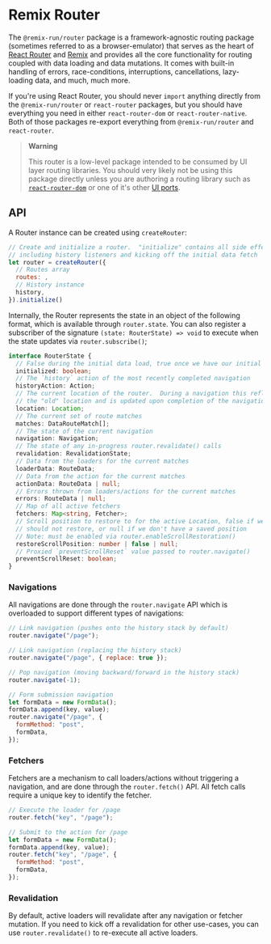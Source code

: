 # Remix Router

The `@remix-run/router` package is a framework-agnostic routing package (sometimes referred to as a browser-emulator) that serves as the heart of [React Router][react-router] and [Remix][remix] and provides all the core functionality for routing coupled with data loading and data mutations. It comes with built-in handling of errors, race-conditions, interruptions, cancellations, lazy-loading data, and much, much more.

If you're using React Router, you should never `import` anything directly from the `@remix-run/router` or `react-router` packages, but you should have everything you need in either `react-router-dom` or `react-router-native`. Both of those packages re-export everything from `@remix-run/router` and `react-router`.

> **Warning**
>
> This router is a low-level package intended to be consumed by UI layer routing libraries. You should very likely not be using this package directly unless you are authoring a routing library such as [`react-router-dom`][react-router-repo] or one of it's other [UI ports][remix-routers-repo].

## API

A Router instance can be created using `createRouter`:

```js
// Create and initialize a router.  "initialize" contains all side effects
// including history listeners and kicking off the initial data fetch
let router = createRouter({
  // Routes array
  routes: ,
  // History instance
  history,
}).initialize()
```

Internally, the Router represents the state in an object of the following format, which is available through `router.state`. You can also register a subscriber of the signature `(state: RouterState) => void` to execute when the state updates via `router.subscribe()`;

```ts
interface RouterState {
  // False during the initial data load, true once we have our initial data
  initialized: boolean;
  // The `history` action of the most recently completed navigation
  historyAction: Action;
  // The current location of the router.  During a navigation this reflects
  // the "old" location and is updated upon completion of the navigation
  location: Location;
  // The current set of route matches
  matches: DataRouteMatch[];
  // The state of the current navigation
  navigation: Navigation;
  // The state of any in-progress router.revalidate() calls
  revalidation: RevalidationState;
  // Data from the loaders for the current matches
  loaderData: RouteData;
  // Data from the action for the current matches
  actionData: RouteData | null;
  // Errors thrown from loaders/actions for the current matches
  errors: RouteData | null;
  // Map of all active fetchers
  fetchers: Map<string, Fetcher>;
  // Scroll position to restore to for the active Location, false if we
  // should not restore, or null if we don't have a saved position
  // Note: must be enabled via router.enableScrollRestoration()
  restoreScrollPosition: number | false | null;
  // Proxied `preventScrollReset` value passed to router.navigate()
  preventScrollReset: boolean;
}
```

### Navigations

All navigations are done through the `router.navigate` API which is overloaded to support different types of navigations:

```js
// Link navigation (pushes onto the history stack by default)
router.navigate("/page");

// Link navigation (replacing the history stack)
router.navigate("/page", { replace: true });

// Pop navigation (moving backward/forward in the history stack)
router.navigate(-1);

// Form submission navigation
let formData = new FormData();
formData.append(key, value);
router.navigate("/page", {
  formMethod: "post",
  formData,
});
```

### Fetchers

Fetchers are a mechanism to call loaders/actions without triggering a navigation, and are done through the `router.fetch()` API. All fetch calls require a unique key to identify the fetcher.

```js
// Execute the loader for /page
router.fetch("key", "/page");

// Submit to the action for /page
let formData = new FormData();
formData.append(key, value);
router.fetch("key", "/page", {
  formMethod: "post",
  formData,
});
```

### Revalidation

By default, active loaders will revalidate after any navigation or fetcher mutation. If you need to kick off a revalidation for other use-cases, you can use `router.revalidate()` to re-execute all active loaders.

[react-router]: https://reactrouter.com
[remix]: https://remix.run
[react-router-repo]: https://github.com/remix-run/react-router
[remix-routers-repo]: https://github.com/brophdawg11/remix-routers
